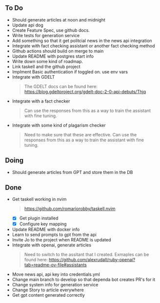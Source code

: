 ## To Do

- Should generate articles at noon and midnight
- Update api dog
- Create Feature Spec, use github docs.
- Write tests for generation service
- Add something so that it get politcial news in the news api integration
- Integrate with fact checking assistant or another fact checking method
- Github actions should build on merge to main
- Update README with postgres start info
- Write down some kind of roadmap.
- Link taskell and the github project
- Implment Basic authentication if toggled on. use env vars
- Integrate with GDELT
    > The GDELT docs can be found here: https://blog.gdeltproject.org/gdelt-doc-2-0-api-debuts/Thjq
- Integrate with a fact checker
    > Can use the responses from this as a way to train the assistant with fine tuning.
- Integrate with some kind of plagarism checker
    > Need to make sure that these are effective.
    > Can use the responses from this as a way to train the assistant with fine tuning.

## Doing

- Should generate articles from GPT and store them in the DB

## Done

- Get taskell working in nvim
    > https://github.com/romariorobby/taskell.nvim
    * [x] Get plugin installed
    * [x] Configure key mapping
- Update README with docker info
- Learn to send prompts to gpt from the api
- Invite Jo to the project when README is updated
- Integrate with openai, generate articles
    > Need to switch to the assitant that I created. Exmaples can be found here: https://github.com/alexrudall/ruby-openai?tab=readme-ov-file#assistants
- Move news api, api key into credentials.yml
- Change main branch to develop so that dependa bot creates PR's for it
- Change system info for generation service
- Change Story to article everywhere
- Get gpt content generated correctly
